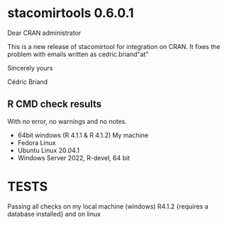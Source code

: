 # stacomirtools 0.6.0.1

Dear CRAN administrator

This is a new release of stacomirtool for integration on CRAN. It fixes the
problem with emails written as cedric.briand"at" 

Sincerely yours

Cédric Briand


  
## R CMD check results

With no error, no warnings and no notes.

* 64bit windows (R 4.1.1 & R 4.1.2) My machine
* Fedora Linux 
* Ubuntu Linux 20.04.1 
* Windows Server 2022, R-devel, 64 bit
  
# TESTS

Passing all checks on my local machine (windows) R4.1.2 {requires a database
installed} and on linux 



